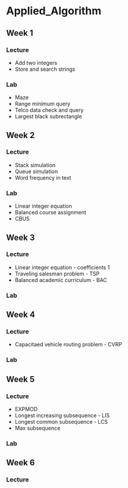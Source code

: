 # Applied_Algorithm

## Week 1
### Lecture
- Add two integers
- Store and search strings
### Lab
- Maze
- Range minimum query
- Telco data check and query
- Largest black subrectangle

## Week 2
### Lecture
- Stack simulation
- Queue simulation
- Word frequency in text
### Lab
- Linear integer equation
- Balanced course assignment
- CBUS


## Week 3
### Lecture
- Linear integer equation - coefficients 1
- Traveling salesman problem - TSP
- Balanced academic curriculum - BAC
### Lab

## Week 4
### Lecture
- Capacitaed vehicle routing problem - CVRP
### Lab

## Week 5
### Lecture
- EXPMOD
- Longest increasing subsequence - LIS
- Longest common subsequence - LCS
- Max subsequence
### Lab

## Week 6
### Lecture

